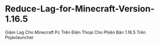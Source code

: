 # Reduce-Lag-for-Minecraft-Version-1.16.5
Giảm Lag Cho Minecraft Pc Trên Điện Thoại Cho Phiên Bản 1.16.5 Trên Pojavlauncher
